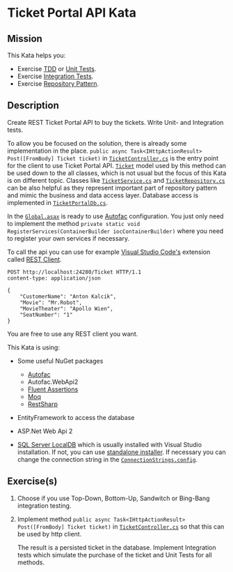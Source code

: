 # Ticket Portal API Kata

## Mission

This Kata helps you:
* Exercise [TDD](https://en.wikipedia.org/wiki/Test-driven_development) or [Unit Tests](https://en.wikipedia.org/wiki/Unit_testing).
* Exercise [Integration Tests](https://www.youtube.com/watch?v=vqAaMVoKz1c).
* Exercise [Repository Pattern](https://www.google.at/search?q=repository+pattern).

## Description

Create REST Ticket Portal API to buy the tickets. Write Unit- and Integration tests.

To allow you be focused on the solution, there is already some implementation in the place. ```public async Task<IHttpActionResult> Post([FromBody] Ticket ticket)``` in [```TicketController.cs```][path-to-ticket-controller] is the entry point for the client to use Ticket Portal API. [```Ticket```](TicketPortalApi/Models/Ticket.cs) model used by this method can be used down to the all classes, which is not usual but the focus of this Kata is on different topic. Classes like [```TicketService.cs```](TicketPortalApi/Services/TicketService.cs) and [```TicketRepository.cs```](TicketPortalApi/Repositories/TicketRepository.cs) can be also helpful as they represent important part of repository pattern and mimic the business and data access layer. Database access is implemented in [```TicketPortalDb.cs```](TicketPortalApi/Repositories/TicketPortalDb.cs).

In the [```Global.asax```](TicketPortalApi/Global.asax.cs) is ready to use [Autofac][autofac] configuration. You just only need to implement the method ```private static void RegisterServices(ContainerBuilder iocContainerBuilder)``` where you need to register your own services if necessary. 

To call the api you can use for example [Visual Studio Code's](https://code.visualstudio.com/) extension called [REST Client](https://marketplace.visualstudio.com/items?itemName=humao.rest-client).

```
POST http://localhost:24280/Ticket HTTP/1.1
content-type: application/json

{
    "CustomerName": "Anton Kalcik",
    "Movie": "Mr.Robot",
    "MovieTheater": "Apollo Wien",
    "SeatNumber": "1"
}

```

You are free to use any REST client you want.

This Kata is using: 

* Some useful NuGet packages

    * [Autofac][autofac]
    * Autofac.WebApi2
    * [Fluent Assertions](http://fluentassertions.com/)
    * [Moq](https://github.com/moq)
    * [RestSharp](http://restsharp.org/)

* EntityFramework to access the database

* ASP.Net Web Api 2

* [SQL Server LocalDB](https://docs.microsoft.com/en-us/aspnet/core/tutorials/first-mvc-app/working-with-sql) which is usually installed with Visual Studio installation. If not, you can use [standalone installer](https://www.microsoft.com/en-us/sql-server/sql-server-editions-express). If necessary you can change the connection string in the [```ConnectionStrings.config```](ConnectionStrings.config).

## Exercise(s)

1. Choose if you use Top-Down, Bottom-Up, Sandwitch or Bing-Bang integration testing.
2. Implement method ```public async Task<IHttpActionResult> Post([FromBody] Ticket ticket)``` in [```TicketController.cs```][path-to-ticket-controller] so that this can be used by http client.

    The result is a persisted ticket in the database. Implement Integration tests which simulate the purchase of the ticket and Unit Tests for all methods.

[path-to-ticket-controller]: TicketPortalApi/Controllers/TicketController.cs
[autofac]: https://autofac.org/
